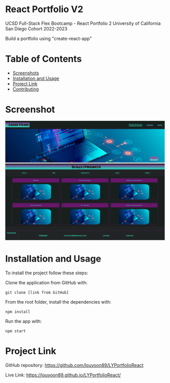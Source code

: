 # React Portfolio V2
UCSD Full-Stack Flex Bootcamp - React Portfolio 2
University of California San Diego Cohort 2022-2023

Build a portfolio using "create-react-app" 

# Table of Contents
- [Screenshots](#screenshots)
- [Installation and Usage](#installation-and-usage)
- [Project Link](#project-link)
- [Contributing](#contributing)

# Screenshot
![Screenshot of application](./public/images/SC1.png)
![Screenshot of application](./public/images/sc2.png)

# Installation and Usage

To install the project follow these steps:

Clone the application from GitHub with:
```
git clone [link from GitHub]
```
From the root folder, install the dependencies with:
```
npm install
```
Run the app with:
```
npm start
```

# Project Link

GitHub repository: https://github.com/louyoon89/LYPortfolioReact  

Live Link:  https://louyoon89.github.io/LYPortfolioReact/